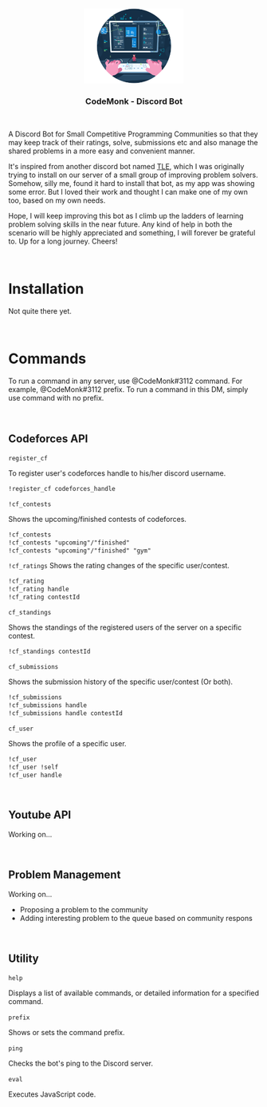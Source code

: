 <br />
<p align="center">
    <img src="assets/logo.png" alt="Logo" width="200" height="auto">
</p>
<h3 align="center">CodeMonk - Discord Bot</h3>
<br />

<bold>A Discord Bot for Small Competitive Programming Communities</bold> so that they may keep track of their ratings, solve, submissions etc and also manage the shared problems in a more easy and convenient manner.

It's inspired from another discord bot named [TLE](https://github.com/cheran-senthil/TLE), which I was originally trying to install on our server of a small group of improving problem solvers. Somehow, silly me, found it hard to install that bot, as my app was showing some error. But I loved their work and thought I can make one of my own too, based on my own needs.

Hope, I will keep improving this bot as I climb up the ladders of learning problem solving skills in the near future. Any kind of help in both the scenario will be highly appreciated and something, I will forever be grateful to. Up for a long journey. Cheers!

<br>

# Installation

Not quite there yet.

<br>

# Commands

To run a command in any server, use @CodeMonk#3112 command. For example, @CodeMonk#3112 prefix.
To run a command in this DM, simply use command with no prefix.

<br>

## Codeforces API


```register_cf``` 

To register user's codeforces handle to his/her discord username.
```
!register_cf codeforces_handle
```

```!cf_contests``` 

Shows the upcoming/finished contests of codeforces.

```
!cf_contests
!cf_contests "upcoming"/"finished"
!cf_contests "upcoming"/"finished" "gym"
```

```!cf_ratings``` 
Shows the rating changes of the specific user/contest.
```
!cf_rating
!cf_rating handle
!cf_rating contestId
```

```cf_standings```

Shows the standings of the registered users of the server on a specific contest.

```
!cf_standings contestId
```

```cf_submissions```

Shows the submission history of the specific user/contest (Or both).

```
!cf_submissions
!cf_submissions handle
!cf_submissions handle contestId
```

```cf_user``` 

Shows the profile of a specific user.
```
!cf_user
!cf_user !self
!cf_user handle
```

<br>

## Youtube API

Working on...

<br>

## Problem Management

Working on...

- Proposing a problem to the community
- Adding interesting problem to the queue based on community respons

<br>

## Utility

```help``` 

Displays a list of available commands, or detailed information for a specified command.

```prefix``` 

Shows or sets the command prefix.

```ping``` 

Checks the bot's ping to the Discord server.

```eval``` 

Executes JavaScript code.